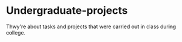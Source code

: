 # Undergraduate-projects

Thwy're about tasks and projects that were carried out in class during college.
